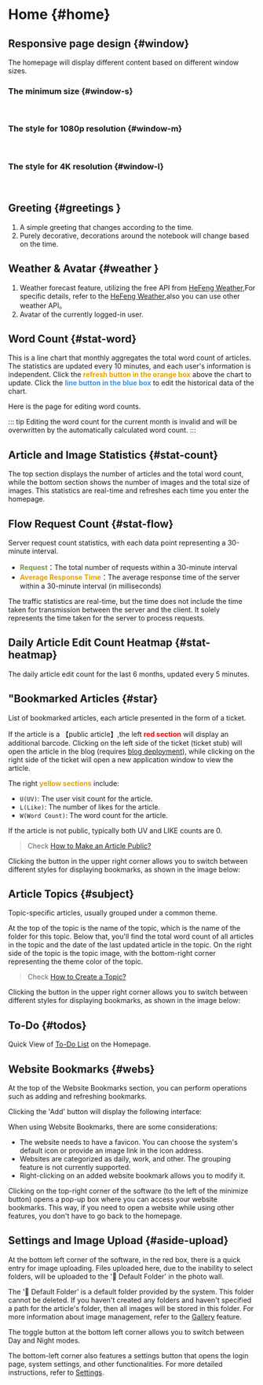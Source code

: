 <script setup lang="ts">
import { onMounted } from 'vue'
import { info } from '../../scripts/stat-api'

onMounted(() => {
  info()
})
</script>

# Home {#home}

## Responsive page design {#window}

The homepage will display different content based on different window sizes.

### The minimum size {#window-s}

<br/>
<bl-theme-img light-img="../../imgs/home/home_light_s.png" dark-img="../../imgs/home/home_dark_s.png"/>

### The style for 1080p resolution {#window-m}

<br/>
<bl-theme-img light-img="../../imgs/home/home_light.png" dark-img="../../imgs/home/home_dark.png"/>

### The style for 4K resolution {#window-l}

<br/>
<bl-theme-img light-img="../../imgs/home/home_light_4k.png" dark-img="../../imgs/home/home_dark_4k.png"/>

## Greeting {#greetings }

<bl-img src="../../imgs/home/home_hello.png" width="350px" :shadow="false"/>

1. A simple greeting that changes according to the time.
2. Purely decorative, decorations around the notebook will change based on the time.

## Weather & Avatar {#weather }

<bl-img src="../../imgs/weather/weather.png" width="400px" :shadow="false"/>
<bl-img src="../../imgs/blossom/luban.png" width="150px" />

1. Weather forecast feature, utilizing the free API from [HeFeng Weather](https://www.qweather.com/),For specific details, refer to the [HeFeng Weather](./hefeng),also you can use other weather API。
2. Avatar of the currently logged-in user.

## Word Count {#stat-word}

<bl-img src="../../imgs/home/stat_word.png" width="700px" />

This is a line chart that monthly aggregates the total word count of articles. The statistics are updated every 10 minutes, and each user's information is independent. Click the <span style='color:#E3A300;font-weight: bold;'>refresh button in the orange box</span> above the chart to update. Click the <span style='color:#3894E4;font-weight: bold;'>line button in the blue box</span> to edit the historical data of the chart.

Here is the page for editing word counts.

<bl-img src="../../imgs/home/stat_word_editor.png" width="700px" />

::: tip 
Editing the word count for the current month is invalid and will be overwritten by the automatically calculated word count.
:::

## Article and Image Statistics {#stat-count}

<bl-img src="../../imgs/home/stat_count.png" width="190px" :shadow="false" />

The top section displays the number of articles and the total word count, while the bottom section shows the number of images and the total size of images. This statistics are real-time and refreshes each time you enter the homepage.

## Flow Request Count {#stat-flow}

<bl-img src="../../imgs/home/stat_flow.png" width="700px" :shadow="false"  />

Server request count statistics, with each data point representing a 30-minute interval.

- <span style="color:#779649;font-weight: bold;">Request</span>：The total number of requests within a 30-minute interval
- <span style="color:#E3A300;font-weight: bold;">Average Response Time</span>：The average response time of the server within a 30-minute interval (in milliseconds)

The traffic statistics are real-time, but the time does not include the time taken for transmission between the server and the client. It solely represents the time taken for the server to process requests.

## Daily Article Edit Count Heatmap {#stat-heatmap}

<bl-img src="../../imgs/home/stat_heatmap.png" width="700px" :shadow="false"  />

The daily article edit count for the last 6 months, updated every 5 minutes.

## "Bookmarked Articles {#star}

<bl-img src="../../imgs/home/star.png" width="450px" :shadow="false"  />

List of bookmarked articles, each article presented in the form of a ticket.

If the article is a 【public article】,the left <span style='color:red;font-weight: bold;'>red section</span> will display an additional barcode. Clicking on the left side of the ticket (ticket stub) will open the article in the blog (requires [blog deployment](./deploy/blog)), while clicking on the right side of the ticket will open a new application window to view the article.

The right <span style='color:#E3A300;font-weight: bold;'>yellow sections</span> include:

- `U(UV)`: The user visit count for the article.
- `L(Like)`: The number of likes for the article.
- `W(Word Count)`: The word count for the article.

If the article is not public, typically both UV and LIKE counts are 0.

> Check [How to Make an Article Public?](./article#article-open)

Clicking the button in the upper right corner allows you to switch between different styles for displaying bookmarks, as shown in the image below:

<bl-img src="../../imgs/home/star1.png" width="450px" :shadow="false"  />

## Article Topics {#subject}

<bl-img src="../../imgs/home/subjects.png" width="430px" :shadow="false"  />

Topic-specific articles, usually grouped under a common theme.

At the top of the topic is the name of the topic, which is the name of the folder for this topic. Below that, you'll find the total word count of all articles in the topic and the date of the last updated article in the topic. On the right side of the topic is the topic image, with the bottom-right corner representing the theme color of the topic.

> Check [How to Create a Topic?](./article#create-subject)

Clicking the button in the upper right corner allows you to switch between different styles for displaying bookmarks, as shown in the image below:

<bl-img src="../../imgs/home/subjects1.png" width="430px" :shadow="false"  />

## To-Do {#todos}

<bl-img src="../../imgs/home/todos.png" width="650px"  />

Quick View of [To-Do List](./todo) on the Homepage.

## Website Bookmarks {#webs}

<bl-img src="../../imgs/home/web.png" width="350px" :shadow="false"  />

At the top of the Website Bookmarks section, you can perform operations such as adding and refreshing bookmarks.

<bl-img src="../../imgs/home/web_title.png" width="350px" />

Clicking the 'Add' button will display the following interface:

<bl-img src="../../imgs/home/web_add.png" width="350px" />

When using Website Bookmarks, there are some considerations:

- The website needs to have a favicon. You can choose the system's default icon or provide an image link in the icon address.
- Websites are categorized as daily, work, and other. The grouping feature is not currently supported.
- Right-clicking on an added website bookmark allows you to modify it.

Clicking on the top-right corner of the software (to the left of the minimize button) opens a pop-up box where you can access your website bookmarks. This way, if you need to open a website while using other features, you don't have to go back to the homepage.
## Settings and Image Upload {#aside-upload}

<div style="display:flex;">
<bl-img src="../../imgs/home/file_upload.png" width="60px" />
<div>
At the bottom left corner of the software, in the red box, there is a quick entry for image uploading. Files uploaded here, due to the inability to select folders, will be uploaded to the '🌌 Default Folder' in the photo wall.

The '🌌 Default Folder' is a default folder provided by the system. This folder cannot be deleted. If you haven't created any folders and haven't specified a path for the article's folder, then all images will be stored in this folder. For more information about image management, refer to the [Gallery](./picture) feature.

The toggle button at the bottom left corner allows you to switch between Day and Night modes.

The bottom-left corner also features a settings button that opens the login page, system settings, and other functionalities. For more detailed instructions, refer to [Settings](./setting).

</div>
</div>
